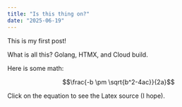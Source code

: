 ```yaml
---
title: "Is this thing on?"
date: "2025-06-19"
---
```


This is my first post!

What is all this? Golang, HTMX, and Cloud build.

Here is some math:

$$\frac{-b \pm \sqrt{b^2-4ac}}{2a}$$

Click on the equation to see the Latex source (I hope).
